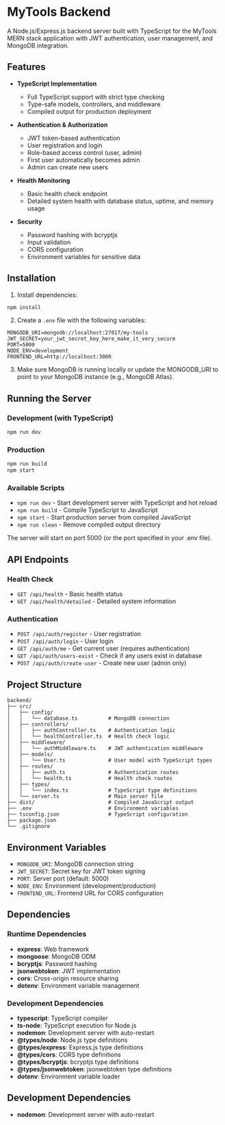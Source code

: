 # MyTools Backend

A Node.js/Express.js backend server built with TypeScript for the MyTools MERN stack application with JWT authentication, user management, and MongoDB integration.

## Features

- **TypeScript Implementation**

  - Full TypeScript support with strict type checking
  - Type-safe models, controllers, and middleware
  - Compiled output for production deployment

- **Authentication & Authorization**

  - JWT token-based authentication
  - User registration and login
  - Role-based access control (user, admin)
  - First user automatically becomes admin
  - Admin can create new users

- **Health Monitoring**

  - Basic health check endpoint
  - Detailed system health with database status, uptime, and memory usage

- **Security**
  - Password hashing with bcryptjs
  - Input validation
  - CORS configuration
  - Environment variables for sensitive data

## Installation

1. Install dependencies:

```bash
npm install
```

2. Create a `.env` file with the following variables:

```
MONGODB_URI=mongodb://localhost:27017/my-tools
JWT_SECRET=your_jwt_secret_key_here_make_it_very_secure
PORT=5000
NODE_ENV=development
FRONTEND_URL=http://localhost:3000
```

3. Make sure MongoDB is running locally or update the MONGODB_URI to point to your MongoDB instance (e.g., MongoDB Atlas).

## Running the Server

### Development (with TypeScript)

```bash
npm run dev
```

### Production

```bash
npm run build
npm start
```

### Available Scripts

- `npm run dev` - Start development server with TypeScript and hot reload
- `npm run build` - Compile TypeScript to JavaScript
- `npm start` - Start production server from compiled JavaScript
- `npm run clean` - Remove compiled output directory

The server will start on port 5000 (or the port specified in your .env file).

## API Endpoints

### Health Check

- `GET /api/health` - Basic health status
- `GET /api/health/detailed` - Detailed system information

### Authentication

- `POST /api/auth/register` - User registration
- `POST /api/auth/login` - User login
- `GET /api/auth/me` - Get current user (requires authentication)
- `GET /api/auth/users-exist` - Check if any users exist in database
- `POST /api/auth/create-user` - Create new user (admin only)

## Project Structure

```
backend/
├── src/
│   ├── config/
│   │   └── database.ts          # MongoDB connection
│   ├── controllers/
│   │   ├── authController.ts    # Authentication logic
│   │   └── healthController.ts  # Health check logic
│   ├── middleware/
│   │   └── authMiddleware.ts    # JWT authentication middleware
│   ├── models/
│   │   └── User.ts              # User model with TypeScript types
│   ├── routes/
│   │   ├── auth.ts              # Authentication routes
│   │   └── health.ts            # Health check routes
│   ├── types/
│   │   └── index.ts             # TypeScript type definitions
│   └── server.ts                # Main server file
├── dist/                        # Compiled JavaScript output
├── .env                         # Environment variables
├── tsconfig.json                # TypeScript configuration
├── package.json
└── .gitignore
```

## Environment Variables

- `MONGODB_URI`: MongoDB connection string
- `JWT_SECRET`: Secret key for JWT token signing
- `PORT`: Server port (default: 5000)
- `NODE_ENV`: Environment (development/production)
- `FRONTEND_URL`: Frontend URL for CORS configuration

## Dependencies

### Runtime Dependencies

- **express**: Web framework
- **mongoose**: MongoDB ODM
- **bcryptjs**: Password hashing
- **jsonwebtoken**: JWT implementation
- **cors**: Cross-origin resource sharing
- **dotenv**: Environment variable management

### Development Dependencies

- **typescript**: TypeScript compiler
- **ts-node**: TypeScript execution for Node.js
- **nodemon**: Development server with auto-restart
- **@types/node**: Node.js type definitions
- **@types/express**: Express.js type definitions
- **@types/cors**: CORS type definitions
- **@types/bcryptjs**: bcryptjs type definitions
- **@types/jsonwebtoken**: jsonwebtoken type definitions
- **dotenv**: Environment variable loader

## Development Dependencies

- **nodemon**: Development server with auto-restart
